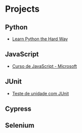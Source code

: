 # Projects

## Python
- [Learn Python the Hard Way](https://github.com/driuzzo/learn-python-the-hard-way-exercicios)


## JavaScript
- [Curso de JavaScript - Microsoft](https://github.com/driuzzo/curso-javascript-microsoft)


## JUnit
- [Teste de unidade com JUnit](https://github.com/driuzzo/junit5-exemplos)


## Cypress


## Selenium
